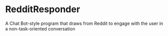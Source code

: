 # RedditResponder
A Chat Bot-style program that draws from Reddit to engage with the user in a non-task-oriented conversation
